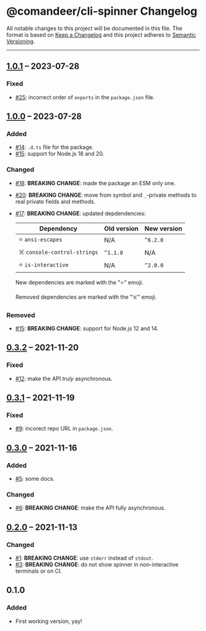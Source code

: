 # @comandeer/cli-spinner Changelog

All notable changes to this project will be documented in this file.
The format is based on [Keep a Changelog](http://keepachangelog.com/)
and this project adheres to [Semantic Versioning](http://semver.org/).

---

## [1.0.1] – 2023-07-28
### Fixed
* [#25]: incorrect order of `exports` in the `package.json` file.

## [1.0.0] – 2023-07-28
### Added
* [#14]: `.d.ts` file for the package.
* [#15]: support for Node.js 18 and 20.

### Changed
* [#18]: **BREAKING CHANGE**: made the package an ESM only one.
* [#20]: **BREAKING CHANGE**: move from symbol and `_`-private methods to real private fields and methods.
* [#17]: **BREAKING CHANGE**: updated depdendencies:

	| Dependency                  | Old version | New version |
	| --------------------------- | ----------- | ----------- |
	| ⭐ `ansi-escapes`            | N/A         | `^6.2.0`    |
	| ☠️ `console-control-strings` | `^1.1.0`    | N/A         |
	| ⭐ `is-interactive`          | N/A         | `^2.0.0`    |

	New dependencies are marked with the "⭐" emoji.

	Removed dependencies are marked with the "☠️" emoji.

### Removed
* [#15]: **BREAKING CHANGE**: support for Node.js 12 and 14.

## [0.3.2] – 2021-11-20
### Fixed
* [#12]: make the API _truly_ asynchronous.

## [0.3.1] – 2021-11-19
### Fixed
* [#9]: incorect repo URL in `package.json`.

## [0.3.0] – 2021-11-16
### Added
* [#5]: some docs.
### Changed
* [#6]: **BREAKING CHANGE**: make the API fully asynchronous.

## [0.2.0] – 2021-11-13
### Changed
* [#1]: **BREAKING CHANGE**: use `stderr` instead of `stdout`.
* [#3]: **BREAKING CHANGE**: do not show spinner in non-interactive terminals or on CI.

## 0.1.0
### Added
* First working version, yay!

[#1]: https://github.com/Comandeer/cli-spinner/issues/1
[#3]: https://github.com/Comandeer/cli-spinner/issues/3
[#5]: https://github.com/Comandeer/cli-spinner/issues/5
[#6]: https://github.com/Comandeer/cli-spinner/issues/6
[#9]: https://github.com/Comandeer/cli-spinner/issues/9
[#12]: https://github.com/Comandeer/cli-spinner/issues/12
[#14]: https://github.com/Comandeer/cli-spinner/issues/14
[#15]: https://github.com/Comandeer/cli-spinner/issues/15
[#17]: https://github.com/Comandeer/cli-spinner/issues/17
[#18]: https://github.com/Comandeer/cli-spinner/issues/18
[#20]: https://github.com/Comandeer/cli-spinner/issues/20
[#25]: https://github.com/Comandeer/cli-spinner/issues/25

[1.0.1]: https://github.com/Comandeer/cli-spinner/compare/v1.0.0...v1.0.1
[1.0.0]: https://github.com/Comandeer/cli-spinner/compare/v0.3.2...v1.0.0
[0.3.2]: https://github.com/Comandeer/cli-spinner/compare/v0.3.1...v0.3.2
[0.3.1]: https://github.com/Comandeer/cli-spinner/compare/v0.3.0...v0.3.1
[0.3.0]: https://github.com/Comandeer/cli-spinner/compare/v0.2.0...v0.3.0
[0.2.0]: https://github.com/Comandeer/cli-spinner/compare/v0.1.0...v0.2.0

